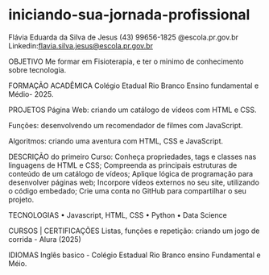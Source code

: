 # iniciando-sua-jornada-profissional
Flávia Eduarda da Silva de Jesus
(43) 99656-1825
@escola.pr.gov.br
Linkedin:flavia.silva.jesus@escola.pr.gov.br


OBJETIVO
Me formar em Fisioterapia, e ter o minimo de conhecimento sobre tecnologia.


FORMAÇÃO ACADÊMICA
Colégio Etadual Rio Branco Ensino fundamental e Médio- 2025.


PROJETOS Página Web: criando um catálogo de vídeos com HTML e CSS.

Funções: desenvolvendo um recomendador de filmes com JavaScript.

Algoritmos: criando uma aventura com HTML, CSS e JavaScript.

DESCRIÇÃO do primeiro Curso:  Conheça propriedades, tags e classes nas linguagens de HTML e CSS;
Compreenda as principais estruturas de conteúdo de um catálogo de vídeos;
Aplique lógica de programação para desenvolver páginas web;
Incorpore vídeos externos no seu site, utilizando o código embedado;
Crie uma conta no GitHub para compartilhar o seu projeto.


TECNOLOGIAS
    • Javascript, HTML, CSS
    • Python
    • Data Science

CURSOS | CERTIFICAÇÕES 
Listas, funções e repetição: criando um jogo de corrida - Alura (2025)


IDIOMAS
Inglês basico - Colégio Estadual Rio Branco ensino Fundamental e Méio.
